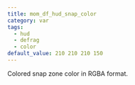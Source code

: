 ```yaml
---
title: mom_df_hud_snap_color
category: var
tags:
  - hud
  - defrag
  - color
default_value: 210 210 210 150
---
```


Colored snap zone color in RGBA format.
